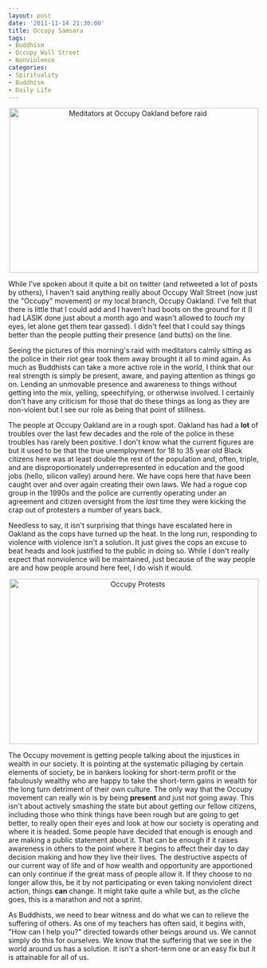 ```yaml
--- 
layout: post
date: '2011-11-14 21:30:00'
title: Occupy Samsara
tags: 
- Buddhism
- Occupy Wall Street
- Nonviolence
categories:
- Spirituality
- Buddhism
- Daily Life
---
```

<p style="text-align:center"><a href="http://www.flickr.com/photos/albill/6346618120/" title="Meditators at Occupy Oakland before raid by albill, on Flickr"><img src="http://farm7.static.flickr.com/6035/6346618120_12704cd85e.jpg" width="500" height="330" alt="Meditators at Occupy Oakland before raid"></a></p>
While I've spoken about it quite a bit on twitter (and retweeted a lot of posts by others), I haven't said anything really about Occupy Wall Street (now just the "Occupy" movement) or my local branch, Occupy Oakland. I've felt that there is little that I could add and I haven't had boots on the ground for it (I had LASIK done just about a month ago and wasn't allowed to <em>touch</em> my eyes, let alone get them tear gassed). I didn't feel that I could say things better than the people putting their presence (and butts) on the line.

Seeing the pictures of this morning's raid with meditators calmly sitting as the police in their riot gear took them away brought it all to mind again. As much as Buddhists can take a more active role in the world, I think that our real strength is simply be present, aware, and paying attention as things go on. Lending an unmovable presence and awareness to things without getting into the mix, yelling, speechifying, or otherwise involved. I certainly don't have any criticism for those that do these things as long as they are non-violent but I see our role as being that point of stillness. 

The people at Occupy Oakland are in a rough spot. Oakland has had a <strong>lot</strong> of troubles over the last few decades and the role of the police in these troubles has rarely been positive. I don't know what the current figures are but it used to be that the true unemployment for 18 to 35 year old Black citizens here was at least double the rest of the population and, often, triple, and are disproportionately underrepresented in education and the good jobs (hello, silicon valley) around here. We have cops here that have been caught over and over again creating their own laws. We had a rogue cop group in the 1990s and the police are currently operating under an agreement and citizen oversight from the <em>last</em> time they were kicking the crap out of protesters a number of years back.

Needless to say, it isn't surprising that things have escalated here in Oakland as the cops have turned up the heat. In the long run, responding to violence with violence isn't a solution. It just gives the cops an excuse to beat heads and look justified to the public in doing so. While I don't really expect that nonviolence will be maintained, just because of the way people are and how people around here feel, I do wish it would.

<p style="text-align:center"><a href="http://www.flickr.com/photos/albill/6346617578/" title="Occupy Protests by albill, on Flickr"><img src="http://farm7.static.flickr.com/6234/6346617578_98429ca3d3.jpg" width="500" height="331" alt="Occupy Protests"></a></p>

The Occupy movement is getting people talking about the injustices in wealth in our society. It is pointing at the systematic pillaging by certain elements of society, be in bankers looking for short-term profit or the fabulously wealthy who are happy to take the short-term gains in wealth for the long turn detriment of their own culture. The only way that the Occupy movement can really win is by being <strong>present</strong> and just not going away. This isn't about actively smashing the state but about getting our fellow citizens, including those who think things have been rough but are going to get better, to really open their eyes and look at how our society is operating and where it is headed. Some people have decided that enough is enough and are making a public statement about it. That can be enough if it raises awareness in others to the point where it begins to affect their day to day decision making and how they live their lives. The destructive aspects of our current way of life and of how wealth and opportunity are apportioned can only continue if the great mass of people allow it. If they choose to no longer allow this, be it by not participating or even taking nonviolent direct action, things <strong>can</strong> change. It might take quite a while but, as the cliche goes, this is a marathon and not a sprint. 

As Buddhists, we need to bear witness and do what we can to relieve the suffering of others. As one of my teachers has often said, it begins with, "How can I help you?" directed towards other beings around us. We cannot simply do this for ourselves. We know that the suffering that we see in the world around us has a solution. It isn't a short-term one or an easy fix but it is attainable for all of us.

